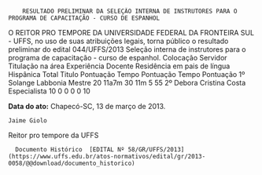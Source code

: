         RESULTADO PRELIMINAR DA SELEÇÃO INTERNA DE INSTRUTORES PARA O PROGRAMA DE CAPACITAÇÃO - CURSO DE ESPANHOL  

O REITOR PRO TEMPORE DA UNIVERSIDADE FEDERAL DA FRONTEIRA SUL - UFFS, no uso de suas atribuições legais, torna público o resultado preliminar do edital 044/UFFS/2013 Seleção interna de instrutores para o programa de capacitação - curso de espanhol. Colocação Servidor Titulação na área Experiência Docente Residência em pais de língua Hispânica Total Titulo Pontuação Tempo Pontuação Tempo Pontuação 1º Solange Labbonia Mestre 20 11a7m 30 11m 5 55 2º Debora Cristina Costa Especialista 10 0 0 0 0 10

   **Data do ato:** Chapecó-SC, 13 de março de 2013.   
 

    Jaime Giolo   
 Reitor pro tempore da UFFS 

      Documento Histórico  [EDITAL Nº 58/GR/UFFS/2013](https://www.uffs.edu.br/atos-normativos/edital/gr/2013-0058/@@download/documento_historico)     
      